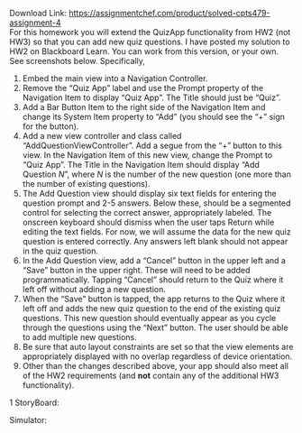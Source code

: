 Download Link: https://assignmentchef.com/product/solved-cpts479-assignment-4
<br>
For this homework you will extend the QuizApp functionality from HW2 (not HW3) so that you can add new quiz questions. I have posted my solution to HW2 on Blackboard Learn. You can work from this version, or your own. See screenshots below. Specifically,

<ol>

 <li>Embed the main view into a Navigation Controller.</li>

 <li>Remove the “Quiz App” label and use the Prompt property of the Navigation Item to display “Quiz App”. The Title should just be “Quiz”.</li>

 <li>Add a Bar Button Item to the right side of the Navigation Item and change its System Item property to “Add” (you should see the “+” sign for the button).</li>

 <li>Add a new view controller and class called “AddQuestionViewController”. Add a segue from the “+” button to this view. In the Navigation Item of this new view, change the Prompt to “Quiz App”. The Title in the Navigation Item should display “Add Question <em>N</em>”, where <em>N</em> is the number of the new question (one more than the number of existing questions).</li>

 <li>The Add Question view should display six text fields for entering the question prompt and 2-5 answers. Below these, should be a segmented control for selecting the correct answer, appropriately labeled. The onscreen keyboard should dismiss when the user taps Return while editing the text fields. For now, we will assume the data for the new quiz question is entered correctly. Any answers left blank should not appear in the quiz question.</li>

 <li>In the Add Question view, add a “Cancel” button in the upper left and a “Save” button in the upper right. These will need to be added programmatically. Tapping “Cancel” should return to the Quiz where it left off without adding a new question.</li>

 <li>When the “Save” button is tapped, the app returns to the Quiz where it left off and adds the new quiz question to the end of the existing quiz questions. This new question should eventually appear as you cycle through the questions using the “Next” button. The user should be able to add multiple new questions.</li>

 <li>Be sure that auto layout constraints are set so that the view elements are appropriately displayed with no overlap regardless of device orientation.</li>

 <li>Other than the changes described above, your app should also meet all of the HW2 requirements (and <strong>not</strong> contain any of the additional HW3 functionality).</li>

</ol>

1 StoryBoard:







Simulator:





